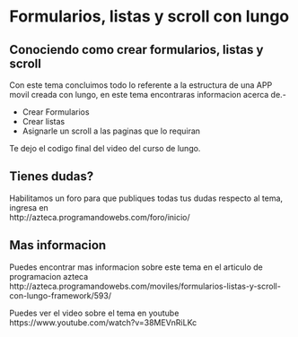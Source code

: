 Formularios, listas y scroll con lungo
=============

<h2>Conociendo como crear formularios, listas y scroll</h2>
<p>Con este tema concluimos todo lo referente a la estructura de una APP movil creada con lungo, en este tema encontraras informacion acerca de.-</p>
<ul>
	<li>Crear Formularios</li>
	<li>Crear listas</li>
	<li>Asignarle un scroll a las paginas que lo requiran</li>
</ul>
<p>Te dejo el codigo final del video del curso de lungo.</p>
<h2>Tienes dudas?</h2>
<p>Habilitamos un foro para que publiques todas tus dudas respecto al tema, ingresa en<br>
http://azteca.programandowebs.com/foro/inicio/</p>
<h2>Mas informacion</h2>
<p>Puedes encontrar mas informacion sobre este tema en el articulo de programacion azteca<br>
http://azteca.programandowebs.com/moviles/formularios-listas-y-scroll-con-lungo-framework/593/</p>
<p>Puedes ver el video sobre el tema en youtube<br>
https://www.youtube.com/watch?v=38MEVnRiLKc</p>